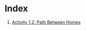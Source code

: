# Index
1. [Activity 1.2: Path Between Homes](https://github.com/kelannen/Agent_Based_Modeling/blob/master/Activity_1.2/Activity_1.2.md)
